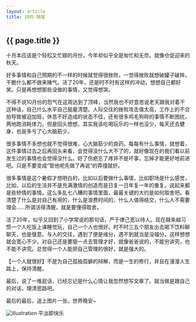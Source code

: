 ```yaml
---
layout: article
title: 10月·随笔
---
```

<h2>{{ page.title }}</h2>

十月本应该是个轻松又忙碌的月份，今年却似乎全是匆忙和无奈。就像仓促迎来的秋天。

好多事情和自己预期的不一样的时候就觉得很挫败，一觉得挫败就想破罐子破摔，干脆什么都不做来赌气。活了20年，还是时不时有这样的冲动，想想自己都好笑。只是再想想那些没做的事情，又觉得想哭。

不得不说10月份的怨气在这周达到了顶峰，当然我也不好意思说老天跟我对着干这种话，自己什么水平自己掂量清楚。人际交往的挫败攻击值太高，工作上的不合拍导致被迫加班，休息不好造成的状态不佳，还有很多鸡毛狗碎的事情不断困扰，两地跑消耗体力。但是回头想想，其实我该吃喝玩乐的一样也没少，每天还去健身，也是多亏了心大脑筋少。

很多事情不多想也就不觉得很难，心大脑筋少的良药。每每有什么事情，就想着，这件事情过去之后再回头来看，会觉得没什么大不了的，就好像现在的我们看以前发生过的事情也会觉得没什么。好了伤疤忘了疼并不是坏事，忘掉才能更好地前进吧。只是不要变成“管他呢先做了再说”的莽撞就好。

很多事情是这个暑假才想明白的，比如以后要做什么事情，比如职场是什么感觉，比如，以后的生活并不是充满激情的创造而是日复一日年复一年的重复。说起来都是些矫情的事情。这么多乱七八糟的事情里面，最最关键的大约是如何取舍吧。看清楚了什么是对自己有用的，什么是浪费时间的，什么人值得结交，什么人不需要理会……所谓活得清醒，就是要懂得取舍。

活了20年，似乎又回到了小学常说的那句话，严于律己宽以待人。现在越来越习惯一个人吃饭上课睡觉玩，自己一个人也很好。时不时三五个朋友出去喝下饮料聊聊天，也是惬意。与人的交往，遇到了便是缘分，遇不到就当是没福分。这样想想就会宽心不少。对自己还是要狠一点去管理才好，就像爸爸说的，不能穷讲究，也不能不讲究。总觉得一个人能把自己管理的很好，就是强大的。

【一个人就很好】不是为自己孤独孤僻的辩解，而是一生的修行，并且在漫漫人生路上，保持清醒。

最后，说了一堆屁话，已经忘记是什么心情让我忽然想写文章了。就当做是跟自己的对话，理清思路吧。

最后的最后，送上图片一张。世界晚安~

<div>
	<img class = "illustration" src = "{{site.baseurl}}/photos/2014-10-19/01.jpg" alt = "illustration" />
	<span class = "image_credit">平淡即快乐</span>
</div>